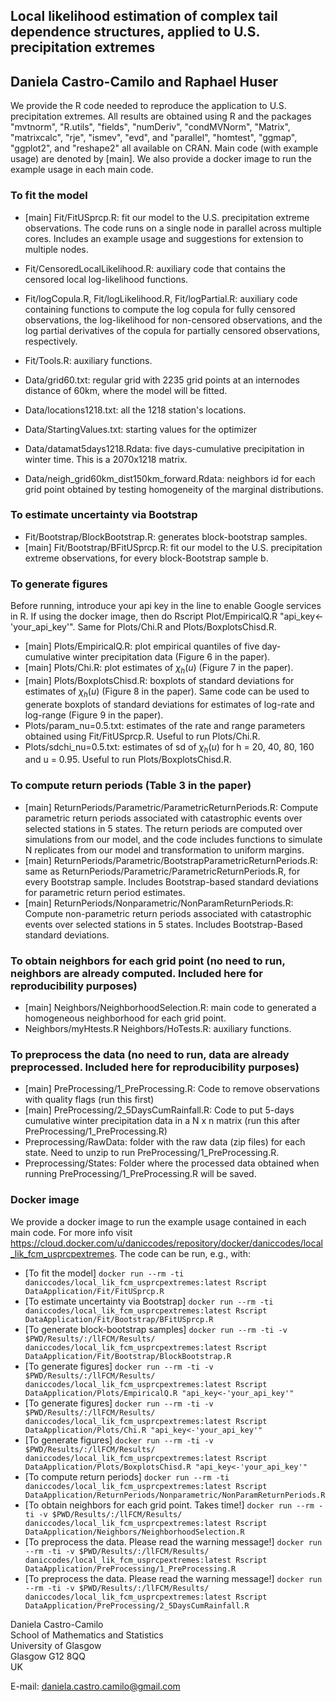 ## Local likelihood estimation of complex tail dependence structures, applied to U.S. precipitation extremes
## Daniela Castro-Camilo and Raphael Huser


We provide the R code needed to reproduce the application to U.S. precipitation extremes. All results are obtained using R and the packages "mvtnorm", "R.utils", "fields", "numDeriv", "condMVNorm", "Matrix", "matrixcalc", "rje", "ismev", "evd", and "parallel", "homtest", "ggmap", "ggplot2", and "reshape2" all available on CRAN. Main code (with example usage) are denoted by [main]. We also provide a docker image to run the example usage in each main code.


### To fit the model

- [main] Fit/FitUSprcp.R: fit our model to the U.S. precipitation extreme observations. The code runs on a single node in parallel across multiple cores. Includes an example usage and suggestions for extension to multiple nodes.
- Fit/CensoredLocalLikelihood.R: auxiliary code that contains the censored local log-likelihood functions.
- Fit/logCopula.R, Fit/logLikelihood.R, Fit/logPartial.R: auxiliary code containing functions to compute the log copula for fully censored observations, the log-likelihood for non-censored observations, and the log partial derivatives of the copula for partially censored observations, respectively.
- Fit/Tools.R: auxiliary functions.

- Data/grid60.txt: regular grid with 2235 grid points at an internodes distance of 60km, where the model will be fitted.
- Data/locations1218.txt: all the 1218 station's locations.
- Data/StartingValues.txt: starting values for the optimizer
- Data/datamat5days1218.Rdata: five days-cumulative precipitation in winter time. This is a 2070x1218 matrix.
- Data/neigh_grid60km_dist150km_forward.Rdata: neighbors id for each grid point obtained by testing homogeneity of the marginal distributions.



### To estimate uncertainty via Bootstrap

- Fit/Bootstrap/BlockBootstrap.R: generates block-bootstrap samples.
- [main] Fit/Bootstrap/BFitUSprcp.R: fit our model to the U.S. precipitation extreme observations, for every block-Bootstrap sample b.



### To generate figures 

Before running, introduce your api key in the <key> line to enable Google services in R. If using the docker image, then do Rscript Plot/EmpiricalQ.R "api_key<-'your_api_key'". Same for Plots/Chi.R and Plots/BoxplotsChisd.R.

- [main] Plots/EmpiricalQ.R: plot empirical quantiles of five day-cumulative winter precipitation data (Figure 6 in the paper).
- [main] Plots/Chi.R: plot estimates of $\chi_h(u)$ (Figure 7 in the paper).
- [main] Plots/BoxplotsChisd.R: boxplots of standard deviations for estimates of $\chi_h(u)$ (Figure 8 in the paper). Same code can be used to generate boxplots of standard deviations for estimates of log-rate and log-range (Figure 9 in the paper).
- Plots/param_nu=0.5.txt: estimates of the rate and range parameters obtained using Fit/FitUSprcp.R. Useful to run Plots/Chi.R.
- Plots/sdchi_nu=0.5.txt: estimates of sd of $\chi_h(u)$ for h = 20, 40, 80, 160 and u = 0.95. Useful to run Plots/BoxplotsChisd.R.



### To compute return periods (Table 3 in the paper)

- [main] ReturnPeriods/Parametric/ParametricReturnPeriods.R: Compute parametric return periods associated with catastrophic events over selected stations in 5 states. The return periods are computed over simulations from our model, and the code includes functions to simulate N replicates from our model and transformation to uniform margins.
- [main] ReturnPeriods/Parametric/BootstrapParametricReturnPeriods.R: same as ReturnPeriods/Parametric/ParametricReturnPeriods.R, for every Bootstrap sample. Includes Bootstrap-based standard deviations for parametric return period estimates.
- [main] ReturnPeriods/Nonparametric/NonParamReturnPeriods.R: Compute non-parametric return periods associated with catastrophic events over selected stations in 5 states. Includes Bootstrap-Based standard deviations.



### To obtain neighbors for each grid point (no need to run, neighbors are already computed. Included here for reproducibility purposes)

- [main] Neighbors/NeighborhoodSelection.R: main code to generated a homogeneous neighborhood for each grid point.
- Neighbors/myHtests.R Neighbors/HoTests.R: auxiliary functions.



### To preprocess the data (no need to run, data are already preprocessed. Included here for reproducibility purposes)

- [main] PreProcessing/1_PreProcessing.R: Code to remove observations with quality flags (run this first)
- [main] PreProcessing/2_5DaysCumRainfall.R: Code to put 5-days cumulative winter precipitation data in a N x n matrix (run this after PreProcessing/1_PreProcessing.R)
- Preprocessing/RawData: folder with the raw data (zip files) for each state. Need to unzip to run PreProcessing/1_PreProcessing.R.
- Preprocessing/States: Folder where the processed data obtained when running PreProcessing/1_PreProcessing.R will be saved.


###  Docker image
We provide a docker image to run the example usage contained in each main code. For more info visit https://cloud.docker.com/u/daniccodes/repository/docker/daniccodes/local_lik_fcm_usprcpextremes. The code can be run, e.g., with:

- [To fit the model] `docker run --rm -ti daniccodes/local_lik_fcm_usprcpextremes:latest Rscript DataApplication/Fit/FitUSprcp.R`
- [To estimate uncertainty via Bootstrap] `docker run --rm -ti daniccodes/local_lik_fcm_usprcpextremes:latest Rscript DataApplication/Fit/Bootstrap/BFitUSprcp.R`
- [To generate block-bootstrap samples] `docker run --rm -ti -v $PWD/Results/:/llFCM/Results/ daniccodes/local_lik_fcm_usprcpextremes:latest Rscript DataApplication/Fit/Bootstrap/BlockBootstrap.R`
- [To generate figures] `docker run --rm -ti -v $PWD/Results/:/llFCM/Results/ daniccodes/local_lik_fcm_usprcpextremes:latest Rscript DataApplication/Plots/EmpiricalQ.R "api_key<-'your_api_key'"`
- [To generate figures] `docker run --rm -ti -v $PWD/Results/:/llFCM/Results/ daniccodes/local_lik_fcm_usprcpextremes:latest Rscript DataApplication/Plots/Chi.R "api_key<-'your_api_key'"`
- [To generate figures] `docker run --rm -ti -v $PWD/Results/:/llFCM/Results/ daniccodes/local_lik_fcm_usprcpextremes:latest Rscript DataApplication/Plots/BoxplotsChisd.R "api_key<-'your_api_key'"`
- [To compute return periods] `docker run --rm -ti daniccodes/local_lik_fcm_usprcpextremes:latest Rscript DataApplication/ReturnPeriods/Nonparametric/NonParamReturnPeriods.R`
- [To obtain neighbors for each grid point. Takes time!] `docker run --rm -ti -v $PWD/Results/:/llFCM/Results/ daniccodes/local_lik_fcm_usprcpextremes:latest Rscript DataApplication/Neighbors/NeighborhoodSelection.R`
- [To preprocess the data. Please read the warning message!] `docker run --rm -ti -v $PWD/Results/:/llFCM/Results/ daniccodes/local_lik_fcm_usprcpextremes:latest Rscript DataApplication/PreProcessing/1_PreProcessing.R`
- [To preprocess the data. Please read the warning message!] `docker run --rm -ti -v $PWD/Results/:/llFCM/Results/ daniccodes/local_lik_fcm_usprcpextremes:latest Rscript DataApplication/PreProcessing/2_5DaysCumRainfall.R`




Daniela Castro-Camilo<br/>
School of Mathematics and Statistics<br/>
University of Glasgow<br/>
Glasgow G12 8QQ<br/>
UK

E-mail: daniela.castro.camilo@gmail.com




